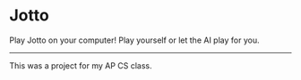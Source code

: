 # Jotto
Play Jotto on your computer! Play yourself or let the AI play for you.

---
This was a project for my AP CS class.
